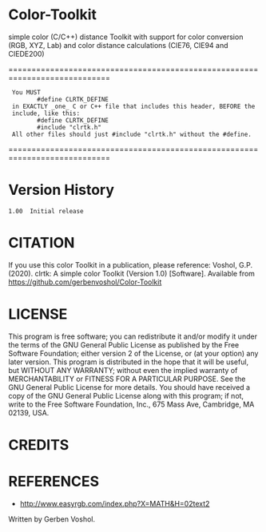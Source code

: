 # Color-Toolkit
simple color (C/C++) distance Toolkit with support for color conversion (RGB, XYZ, Lab) and color distance calculations (CIE76, CIE94 and CIEDE200)

============================================================================

```
 You MUST
		#define CLRTK_DEFINE
 in EXACTLY _one_ C or C++ file that includes this header, BEFORE the
 include, like this:
		#define CLRTK_DEFINE
		#include "clrtk.h"
 All other files should just #include "clrtk.h" without the #define.
```
============================================================================

# Version History
	1.00  Initial release

# CITATION
If you use this color Toolkit in a publication, please reference:
Voshol, G.P. (2020). clrtk: A simple color Toolkit (Version 1.0) [Software]. 
Available from https://github.com/gerbenvoshol/Color-Toolkit

# LICENSE
This program is free software; you can redistribute it and/or modify
it under the terms of the GNU General Public License as published by
the Free Software Foundation; either version 2 of the License, or
(at your option) any later version.
This program is distributed in the hope that it will be useful,
but WITHOUT ANY WARRANTY; without even the implied warranty of
MERCHANTABILITY or FITNESS FOR A PARTICULAR PURPOSE.  See the
GNU General Public License for more details.
You should have received a copy of the GNU General Public License
along with this program; if not, write to the Free Software
Foundation, Inc., 675 Mass Ave, Cambridge, MA 02139, USA.

# CREDITS

# REFERENCES
- http://www.easyrgb.com/index.php?X=MATH&H=02text2

Written by Gerben Voshol.
